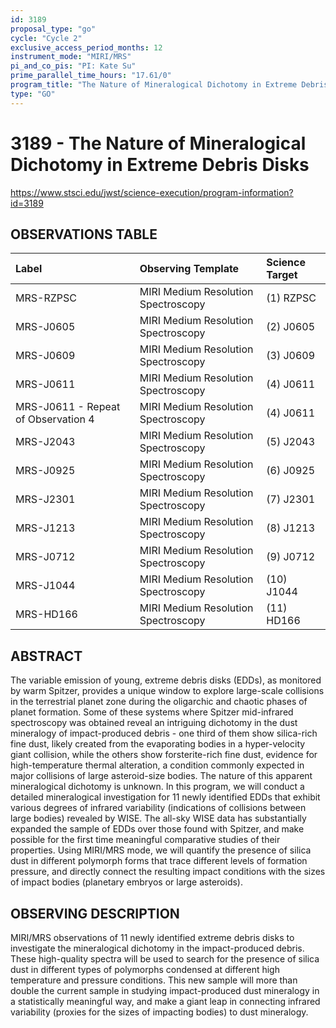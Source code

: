 ```yaml
---
id: 3189
proposal_type: "go"
cycle: "Cycle 2"
exclusive_access_period_months: 12
instrument_mode: "MIRI/MRS"
pi_and_co_pis: "PI: Kate Su"
prime_parallel_time_hours: "17.61/0"
program_title: "The Nature of Mineralogical Dichotomy in Extreme Debris Disks"
type: "GO"
---
```

# 3189 - The Nature of Mineralogical Dichotomy in Extreme Debris Disks
https://www.stsci.edu/jwst/science-execution/program-information?id=3189
## OBSERVATIONS TABLE
| Label                      | Observing Template                     | Science Target      |
| :------------------------- | :------------------------------------- | :------------------ |
| MRS-RZPSC                  | MIRI Medium Resolution Spectroscopy    | (1) RZPSC           |
| MRS-J0605                  | MIRI Medium Resolution Spectroscopy    | (2) J0605           |
| MRS-J0609                  | MIRI Medium Resolution Spectroscopy    | (3) J0609           |
| MRS-J0611                  | MIRI Medium Resolution Spectroscopy    | (4) J0611           |
| MRS-J0611 - Repeat of Observation 4 | MIRI Medium Resolution Spectroscopy    | (4) J0611           |
| MRS-J2043                  | MIRI Medium Resolution Spectroscopy    | (5) J2043           |
| MRS-J0925                  | MIRI Medium Resolution Spectroscopy    | (6) J0925           |
| MRS-J2301                  | MIRI Medium Resolution Spectroscopy    | (7) J2301           |
| MRS-J1213                  | MIRI Medium Resolution Spectroscopy    | (8) J1213           |
| MRS-J0712                  | MIRI Medium Resolution Spectroscopy    | (9) J0712           |
| MRS-J1044                  | MIRI Medium Resolution Spectroscopy    | (10) J1044          |
| MRS-HD166                  | MIRI Medium Resolution Spectroscopy    | (11) HD166          |

## ABSTRACT

The variable emission of young, extreme debris disks (EDDs), as monitored by warm Spitzer, provides a unique window to explore large-scale collisions in the terrestrial planet zone during the oligarchic and chaotic phases of planet formation. Some of these systems where Spitzer mid-infrared spectroscopy was obtained reveal an intriguing dichotomy in the dust mineralogy of impact-produced debris - one third of them show silica-rich fine dust, likely created from the evaporating bodies in a hyper-velocity giant collision, while the others show forsterite-rich fine dust, evidence for high-temperature thermal alteration, a condition commonly expected in major collisions of large asteroid-size bodies. The nature of this apparent mineralogical dichotomy is unknown. In this program, we will conduct a detailed mineralogical investigation for 11 newly identified EDDs that exhibit various degrees of infrared variability (indications of collisions between large bodies) revealed by WISE. The all-sky WISE data has substantially expanded the sample of EDDs over those found with Spitzer, and make possible for the first time meaningful comparative studies of their properties. Using MIRI/MRS mode, we will quantify the presence of silica dust in different polymorph forms that trace different levels of formation pressure, and directly connect the resulting impact conditions with the sizes of impact bodies (planetary embryos or large asteroids).

## OBSERVING DESCRIPTION

MIRI/MRS observations of 11 newly identified extreme debris disks to investigate the mineralogical dichotomy in the impact-produced debris. These high-quality spectra will be used to search for the presence of silica dust in different types of polymorphs condensed at different high temperature and pressure conditions. This new sample will more than double the current sample in studying impact-produced dust mineralogy in a statistically meaningful way, and make a giant leap in connecting infrared variability (proxies for the sizes of impacting bodies) to dust mineralogy.